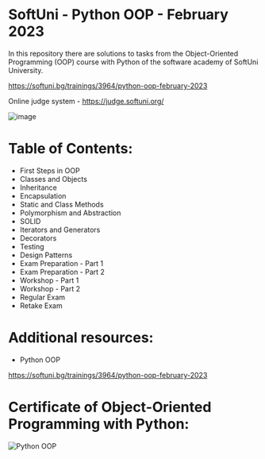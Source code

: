# SoftUni - Python OOP - February 2023

In this repository there are solutions to tasks from the Object-Oriented Programming (OOP) course with Python of the software academy of SoftUni University.

https://softuni.bg/trainings/3964/python-oop-february-2023

Online judge system - https://judge.softuni.org/

![image](https://user-images.githubusercontent.com/114032977/191654383-66852f3f-ead9-4ef0-8b51-feb0dea131eb.png)

# Table of Contents:

- First Steps in OOP
- Classes and Objects
- Inheritance
- Encapsulation
- Static and Class Methods
- Polymorphism and Abstraction
- SOLID
- Iterators and Generators
- Decorators
- Testing
- Design Patterns
- Exam Preparation - Part 1
- Exam Preparation - Part 2
- Workshop - Part 1
- Workshop - Part 2
- Regular Exam
- Retake Exam


# Additional resources:
- Python OOP

https://softuni.bg/trainings/3964/python-oop-february-2023


# Certificate of Object-Oriented Programming with Python:

![Python OOP](https://user-images.githubusercontent.com/114032977/231402642-3a30f30b-76ae-435f-bbdc-3952958c97f9.png)
